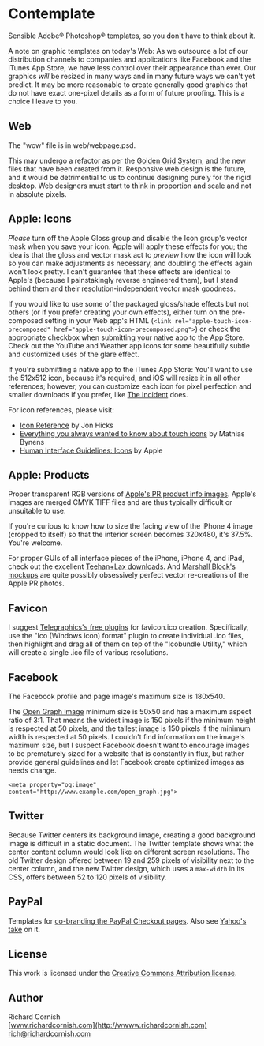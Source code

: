 Contemplate
===========

Sensible Adobe® Photoshop® templates, so you don't have to think about it.

A note on graphic templates on today's Web: As we outsource a lot of our distribution channels to companies and applications like Facebook and the iTunes App Store, we have less control over their appearance than ever. Our graphics *will* be resized in many ways and in many future ways we can't yet predict. It may be more reasonable to create generally good graphics that do not have exact one-pixel details as a form of future proofing. This is a choice I leave to you.

Web
---

The "wow" file is in web/webpage.psd.

This may undergo a refactor as per the [Golden Grid System](http://goldengridsystem.com/), and the new files that have been created from it. Responsive web design is the future, and it would be detrimential to us to continue designing purely for the rigid desktop. Web designers must start to think in proportion and scale and not in absolute pixels.

Apple: Icons
------------

*Please* turn off the Apple Gloss group and disable the Icon group's vector mask when you save your icon. Apple will apply these effects for you; the idea is that the gloss and vector mask act to *preview* how the icon will look so you can make adjustments as necessary, and doubling the effects again won't look pretty. I can't guarantee that these effects are identical to Apple's (because I painstakingly reverse engineered them), but I stand behind them and their resolution-independent vector mask goodness.

If you would like to use some of the packaged gloss/shade effects but not others (or if you prefer creating your own effects), either turn on the pre-composed setting in your Web app's HTML (`<link rel="apple-touch-icon-precomposed" href="apple-touch-icon-precomposed.png">`) or check the appropriate checkbox when submitting your native app to the App Store. Check out the YouTube and Weather app icons for some beautifully subtle and customized uses of the glare effect.

If you're submitting a native app to the iTunes App Store: You'll want to use the 512x512 icon, because it's required, and iOS will resize it in all other references; however, you can customize each icon for pixel perfection and smaller downloads if you prefer, like [The Incident](http://itunes.apple.com/us/app/the-incident/id385533456) does.

For icon references, please visit:

- [Icon Reference](http://hicksdesign.co.uk/iconreference/) by Jon Hicks
- [Everything you always wanted to know about touch icons](http://mathiasbynens.be/notes/touch-icons) by Mathias Bynens
- [Human Interface Guidelines: Icons](http://developer.apple.com/library/ios/#documentation/userexperience/conceptual/mobilehig/IconsImages/IconsImages.html) by Apple

Apple: Products
---------------

Proper transparent RGB versions of [Apple's PR product info images](http://www.apple.com/pr/products/). Apple's images are merged CMYK TIFF files and are thus typically difficult or unsuitable to use.

If you're curious to know how to size the facing view of the iPhone 4 image (cropped to itself) so that the interior screen becomes 320x480, it's 37.5%. You're welcome.

For proper GUIs of all interface pieces of the iPhone, iPhone 4, and iPad, check out the excellent [Teehan+Lax downloads](http://www.teehanlax.com/downloads/). And [Marshall Block's mockups](http://blog.marshallbock.com/post/12040410577/iphone-4s-template) are quite possibly obsessively perfect vector re-creations of the Apple PR photos.

Favicon
-------

I suggest [Telegraphics's free plugins](http://www.telegraphics.com.au/sw/) for favicon.ico creation. Specifically, use the "Ico (Windows icon) format" plugin to create individual .ico files, then highlight and drag all of them on top of the "Icobundle Utility," which will create a single .ico file of various resolutions.

Facebook
--------

The Facebook profile and page image's maximum size is 180x540.

The [Open Graph image](http://developers.facebook.com/docs/opengraph) minimum size is 50x50 and has a maximum aspect ratio of 3:1. That means the widest image is 150 pixels if the minimum height is respected at 50 pixels, and the tallest image is 150 pixels if the minimum width is respected at 50 pixels. I couldn't find information on the image's maximum size, but I suspect Facebook doesn't want to encourage images to be prematurely sized for a website that is constantly in flux, but rather provide general guidelines and let Facebook create optimized images as needs change.

    <meta property="og:image" content="http://www.example.com/open_graph.jpg">

Twitter
-------

Because Twitter centers its background image, creating a good background image is difficult in a static document. The Twitter template shows what the center content column would look like on different screen resolutions. The old Twitter design offered between 19 and 259 pixels of visibility next to the center column, and the new Twitter design, which uses a `max-width` in its CSS, offers between 52 to 120 pixels of visibility.

PayPal
------

Templates for [co-branding the PayPal Checkout pages](https://cms.paypal.com/us/cgi-bin/?cmd=_render-content&content_ID=developer/e_howto_html_ProfileAndTools#id08A9E8005PM). Also see [Yahoo's take](http://help.yahoo.com/l/us/yahoo/smallbusiness/store/order/paypal/paypal-08.html) on it.

License
-------

This work is licensed under the [Creative Commons Attribution license](http://creativecommons.org/licenses/by/3.0/).

Author
------

Richard Cornish  
[www.richardcornish.com](http://wwww.richardcornish.com)  
[rich@richardcornish.com](mailto:rich@richardcornish.com)